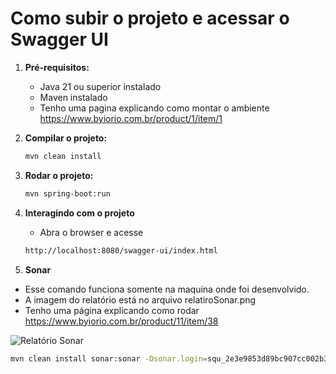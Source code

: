 # Como subir o projeto e acessar o Swagger UI

1. **Pré-requisitos:**
   - Java 21 ou superior instalado
   - Maven instalado
   - Tenho uma pagina explicando como montar o ambiente https://www.byiorio.com.br/product/1/item/1

2. **Compilar o projeto:**
   ```sh
   mvn clean install

3. **Rodar o projeto:**
   ```sh
   mvn spring-boot:run

4. **Interagindo com o projeto**
   - Abra o browser e acesse
   ```sh
   http://localhost:8080/swagger-ui/index.html

5. **Sonar**
  - Esse comando funciona somente na maquina onde foi desenvolvido. 
  - A imagem do relatório está no arquivo relatiroSonar.png
  - Tenho uma página explicando como rodar https://www.byiorio.com.br/product/11/item/38
  
  ![Relatório Sonar](https://github.com/lucasmi/meli/blob/main/relatorioSonar.png)

  ```sh
  mvn clean install sonar:sonar -Dsonar.login=squ_2e3e9853d89bc907cc002b333f6c7eabe9e67031 -Dsonar.host.url=http://localhost:9000